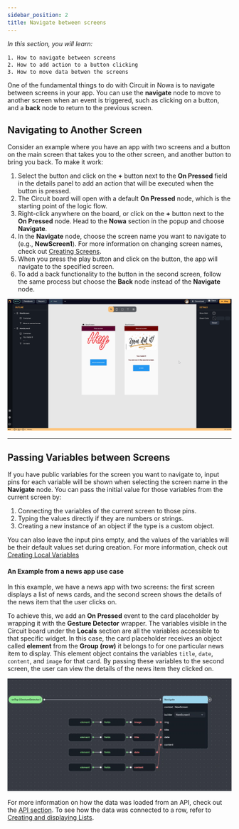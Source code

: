 ```yaml
---
sidebar_position: 2
title: Navigate between screens
---
```


*In this section, you will learn:*
```
1. How to navigate between screens
2. How to add action to a button clicking
3. How to move data betwen the screens
```

One of the fundamental things to do with Circuit in Nowa is to navigate between screens in your app. You can use the **navigate** node to move to another screen when an event is triggered, such as clicking on a button, and a **back** node to return to the previous screen.

## Navigating to Another Screen

Consider an example where you have an app with two screens and a button on the main screen that takes you to the other screen, and another button to bring you back. To make it work:

1.  Select the button and click on the **+** button next to the **On Pressed** field in the details panel to add an action that will be executed when the button is pressed.
2.  The Circuit board will open with a default **On Pressed** node, which is the starting point of the logic flow.
3.  Right-click anywhere on the board, or click on the **+** button next to the **On Pressed** node. Head to the **Nowa** section in the popup and choose **Navigate**.
4.  In the **Navigate** node, choose the screen name you want to navigate to (e.g., **NewScreen1**). For more information on changing screen names, check out [Creating Screens](../ui/screens/create_screens.md).
5.  When you press the play button and click on the button, the app will navigate to the specified screen.
6. To add a back functionality to the button in the second screen, follow the same process but choose the **Back** node instead of the **Navigate** node.

![](./img/navigate.gif)


---


## Passing Variables between Screens

If you have public variables for the screen you want to navigate to, input pins for each variable will be shown when selecting the screen name in the **Navigate** node. You can pass the initial value for those variables from the current screen by:

1.  Connecting the variables of the current screen to those pins.
2.  Typing the values directly if they are numbers or strings.
3.  Creating a new instance of an object if the type is a custom object.

You can also leave the input pins empty, and the values of the variables will be their default values set during creation. For more information, check out [Creating Local Variables](../variables/local_variables/var_vs_param.md)

#### An Example from a news app use case
In this example, we have a news app with two screens: the first screen displays a list of news cards, and the second screen shows the details of the news item that the user clicks on.

To achieve this, we add an **On Pressed** event to the card placeholder by wrapping it with the **Gesture Detector** wrapper. The variables visible in the Circuit board under the **Locals** section are all the variables accessible to that specific widget. In this case, the card placeholder receives an object called **element** from the **Group (row)** it belongs to for one particular news item to display. This element object contains the variables `title`, `date`, `content`, and `image` for that card. By passing these variables to the second screen, the user can view the details of the news item they clicked on.


![](./img/moving_data_with_navigate.png)


For more information on how the data was loaded from an API, check out the [API section](../data). To see how the data was connected to a row, refer to [Creating and displaying Lists](../variables/lists.md).


